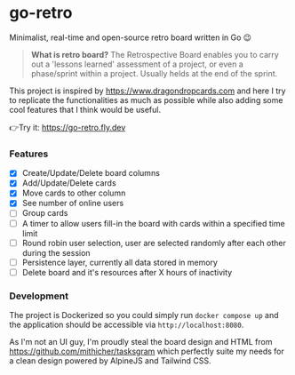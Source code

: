# go-retro

Minimalist, real-time and open-source retro board written in Go 😉

> **What is retro board?** The Retrospective Board enables you to carry out a 'lessons learned' assessment of a project, or even a phase/sprint within a project. Usually helds at the end of the sprint.

This project is inspired by https://www.dragondropcards.com and here I try to replicate the functionalities as much as possible while also adding some cool features that I think would be useful.

👉Try it: https://go-retro.fly.dev

### Features
- [x] Create/Update/Delete board columns
- [x] Add/Update/Delete cards
- [x] Move cards to other column
- [x] See number of online users
- [ ] Group cards
- [ ] A timer to allow users fill-in the board with cards within a specified time limit
- [ ] Round robin user selection, user are selected randomly after each other during the session
- [ ] Persistence layer, currently all data stored in memory
- [ ] Delete board and it's resources after X hours of inactivity  

### Development
The project is Dockerized so you could simply run `docker compose up` and the application should be accessible via `http://localhost:8080`.

As I'm not an UI guy, I'm proudly steal the board design and HTML from https://github.com/mithicher/tasksgram which perfectly suite my needs for a clean design powered by AlpineJS and Tailwind CSS.
